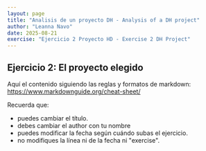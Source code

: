 ```yaml
---
layout: page
title: "Analisis de un proyecto DH - Analysis of a DH project"
author: "Leanna Navo"
date: 2025-08-21
exercise: "Ejercicio 2 Proyecto HD - Exercise 2 DH Project"
---
```

## Ejercicio 2: El proyecto elegido 

Aquí el contenido siguiendo las reglas y formatos de markdown: <https://www.markdownguide.org/cheat-sheet/> 

Recuerda que: 
- puedes cambiar el título.
- debes cambiar el author con tu nombre
- puedes modificar la fecha según cuándo subas el ejercicio. 
- no modifiques la línea ni de la fecha ni "exercise". 
